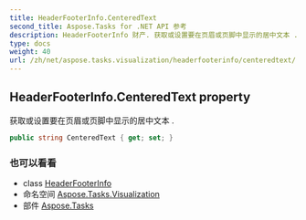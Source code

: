 ```yaml
---
title: HeaderFooterInfo.CenteredText
second_title: Aspose.Tasks for .NET API 参考
description: HeaderFooterInfo 财产. 获取或设置要在页眉或页脚中显示的居中文本 .
type: docs
weight: 40
url: /zh/net/aspose.tasks.visualization/headerfooterinfo/centeredtext/
---
```

## HeaderFooterInfo.CenteredText property

获取或设置要在页眉或页脚中显示的居中文本 .

```csharp
public string CenteredText { get; set; }
```

### 也可以看看

* class [HeaderFooterInfo](../)
* 命名空间 [Aspose.Tasks.Visualization](../../headerfooterinfo/)
* 部件 [Aspose.Tasks](../../../)


